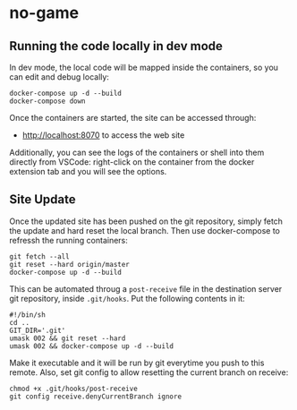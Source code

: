 # no-game

## Running the code locally in dev mode

In dev mode, the local code will be mapped inside the containers, so you can edit and debug locally:

    docker-compose up -d --build
    docker-compose down

Once the containers are started, the site can be accessed through:

- <http://localhost:8070> to access the web site

Additionally, you can see the logs of the containers or shell into them directly from VSCode: right-click on the container from the docker extension tab and you will see the options.

## Site Update

Once the updated site has been pushed on the git repository, simply fetch the update and hard reset the local branch. Then use docker-compose to refressh the running containers:

    git fetch --all
    git reset --hard origin/master
    docker-compose up -d --build

This can be automated throug a `post-receive` file in the destination server git repository, inside `.git/hooks`. Put the following contents in it:

    #!/bin/sh
    cd ..
    GIT_DIR='.git'
    umask 002 && git reset --hard
    umask 002 && docker-compose up -d --build

Make it executable and it will be run by git everytime you push to this remote. Also, set git config to allow resetting the current branch on receive:

    chmod +x .git/hooks/post-receive
    git config receive.denyCurrentBranch ignore
